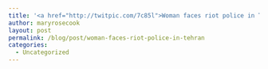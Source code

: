 ```yaml
---
title: '<a href="http://twitpic.com/7c85l">Woman faces riot police in Tehran</a>'
author: maryrosecook
layout: post
permalink: /blog/post/woman-faces-riot-police-in-tehran
categories:
  - Uncategorized
---
```

